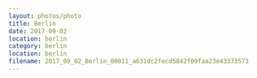```yaml
---
layout: photos/photo
title: Berlin
date: 2017-09-02
location: berlin
category: berlin
location: berlin
filename: 2017_09_02_Berlin_00011_a631dc2fecd5842f09faa23e43373573
---
```

